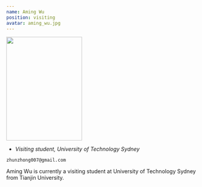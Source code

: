 ```yaml
---
name: Aming Wu
position: visiting
avatar: aming_wu.jpg
---
```


<img width="200" height="275" src="{{site.baseurl}}/images/people/{{page.avatar}}" data-action="zoom">

- _Visiting student, University of Technology Sydney_<br>
<!--- _Science coach. Collaborator. Transdisciplinary optimist._-->

<i class="fa fa-envelope-o"></i> `zhunzhong007@gmail.com`

Aming Wu is currently a visiting student at University of Technology Sydney from Tianjin University.
